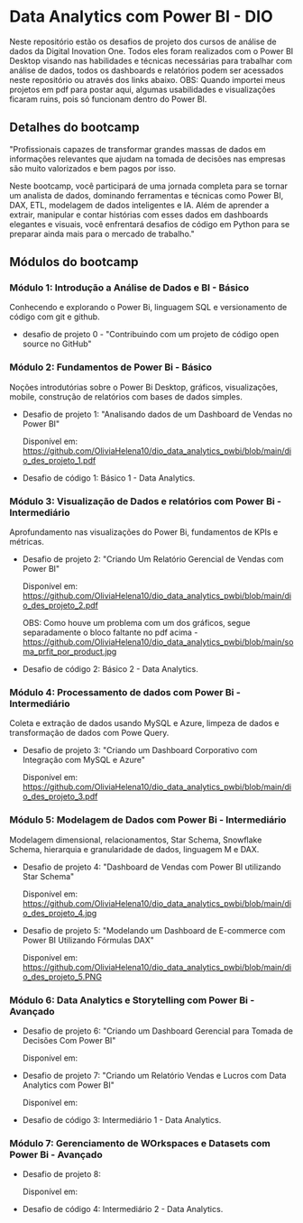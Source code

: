 # Data Analytics com Power BI - DIO

Neste repositório estão os desafios de projeto dos cursos de análise de dados da Digital Inovation One. Todos eles foram realizados com o Power BI Desktop visando nas habilidades e técnicas necessárias para trabalhar com análise de dados, todos os dashboards e relatórios podem ser acessados neste repositório ou através dos links abaixo.
OBS: Quando importei meus projetos em pdf para postar aqui, algumas usabilidades e visualizações ficaram ruins, pois só funcionam dentro do Power BI.


## Detalhes do bootcamp
"Profissionais capazes de transformar grandes massas de dados em informações relevantes que ajudam na tomada de decisões nas empresas são muito valorizados e bem pagos por isso.

Neste bootcamp, você participará de uma jornada completa para se tornar um analista de dados, dominando ferramentas e técnicas como Power BI, DAX, ETL, modelagem de dados inteligentes e IA. Além de aprender a extrair, manipular e contar histórias com esses dados em dashboards elegantes e visuais, você enfrentará desafios de código em Python para se preparar ainda mais para o mercado de trabalho."

## Módulos do bootcamp

### Módulo 1: Introdução a Análise de Dados e BI - Básico

Conhecendo e explorando o Power Bi, linguagem SQL e versionamento de código com git e github.

- desafio de projeto 0 - "Contribuindo com um projeto de código open source no GitHub"

### Módulo 2: Fundamentos de Power Bi - Básico

Noções introdutórias sobre o Power Bi Desktop, gráficos, visualizações, mobile, construção de relatórios com bases de dados simples.

- Desafio de projeto 1: "Analisando dados de um Dashboard de Vendas no Power BI"

  Disponível em: https://github.com/OliviaHelena10/dio_data_analytics_pwbi/blob/main/dio_des_projeto_1.pdf

- Desafio de código 1: Básico 1 - Data Analytics.

### Módulo 3: Visualização de Dados e relatórios com Power Bi - Intermediário
Aprofundamento nas visualizações do Power Bi, fundamentos de KPIs e métricas.

- Desafio de projeto 2: "Criando Um Relatório Gerencial de Vendas com Power BI"

  Disponível em: https://github.com/OliviaHelena10/dio_data_analytics_pwbi/blob/main/dio_des_projeto_2.pdf
  
  OBS: Como houve um problema com um dos gráficos, segue separadamente o bloco faltante no pdf acima -  https://github.com/OliviaHelena10/dio_data_analytics_pwbi/blob/main/soma_prfit_por_product.jpg

- Desafio de código 2: Básico 2 - Data Analytics.


### Módulo 4: Processamento de dados com Power Bi - Intermediário
Coleta e extração de dados usando MySQL e Azure, limpeza de dados e transformação de dados com Powe Query.

- Desafio de projeto 3: "Criando um Dashboard Corporativo com Integração com MySQL e Azure"

  Disponível em: https://github.com/OliviaHelena10/dio_data_analytics_pwbi/blob/main/dio_des_projeto_3.pdf

### Módulo 5: Modelagem de Dados com Power Bi - Intermediário
Modelagem dimensional, relacionamentos, Star Schema, Snowflake Schema, hierarquia e granularidade de dados, linguagem M e DAX.

- Desafio de projeto 4: "Dashboard de Vendas com Power BI utilizando Star Schema"

  Disponível em: https://github.com/OliviaHelena10/dio_data_analytics_pwbi/blob/main/dio_des_projeto_4.jpg

- Desafio de projeto 5: "Modelando um Dashboard de E-commerce com Power BI Utilizando Fórmulas DAX"
  
  Disponível em: https://github.com/OliviaHelena10/dio_data_analytics_pwbi/blob/main/dio_des_projeto_5.PNG

### Módulo 6: Data Analytics e Storytelling com Power Bi - Avançado

- Desafio de projeto 6: "Criando um Dashboard Gerencial para Tomada de Decisões Com Power BI"

  Disponível em:

- Desafio de projeto 7: "Criando um Relatório Vendas e Lucros com Data Analytics com Power BI"

  Disponível em:

- Desafio de código 3: Intermediário 1 - Data Analytics.

### Módulo 7: Gerenciamento de WOrkspaces e Datasets com Power Bi - Avançado

- Desafio de projeto 8:

  Disponível em:

- Desafio de código 4: Intermediário 2 - Data Analytics.
